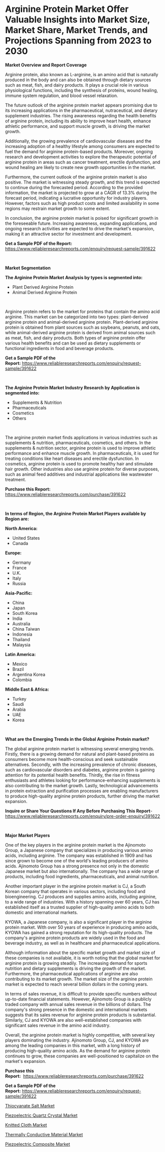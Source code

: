 <p><h1>Arginine Protein Market Offer Valuable Insights into Market Size, Market Share, Market Trends, and Projections Spanning from 2023 to 2030</h1></p><p><strong>Market Overview and Report Coverage</strong></p>
<p><p>Arginine protein, also known as L-arginine, is an amino acid that is naturally produced in the body and can also be obtained through dietary sources such as meat, fish, and dairy products. It plays a crucial role in various physiological functions, including the synthesis of proteins, wound healing, immune system regulation, and blood vessel relaxation.</p><p>The future outlook of the arginine protein market appears promising due to its increasing applications in the pharmaceutical, nutraceutical, and dietary supplement industries. The rising awareness regarding the health benefits of arginine protein, including its ability to improve heart health, enhance athletic performance, and support muscle growth, is driving the market growth.</p><p>Additionally, the growing prevalence of cardiovascular diseases and the increasing adoption of a healthy lifestyle among consumers are expected to fuel the demand for arginine protein-based products. Moreover, ongoing research and development activities to explore the therapeutic potential of arginine protein in areas such as cancer treatment, erectile dysfunction, and wound healing are likely to create new growth opportunities in the market.</p><p>Furthermore, the current outlook of the arginine protein market is also positive. The market is witnessing steady growth, and this trend is expected to continue during the forecasted period. According to the provided information, the market is projected to grow at a CAGR of 13.3% during the forecast period, indicating a lucrative opportunity for industry players. However, factors such as high product costs and limited availability in some regions may restrain market growth to some extent.</p><p>In conclusion, the arginine protein market is poised for significant growth in the foreseeable future. Increasing awareness, expanding applications, and ongoing research activities are expected to drive the market's expansion, making it an attractive sector for investment and development.</p></p>
<p><strong>Get a Sample PDF of the Report:</strong> <a href="https://www.reliableresearchreports.com/enquiry/request-sample/391622">https://www.reliableresearchreports.com/enquiry/request-sample/391622</a></p>
<p>&nbsp;</p>
<p><strong>Market Segmentation</strong></p>
<p><strong>The Arginine Protein Market Analysis by types is segmented into:</strong></p>
<p><ul><li>Plant Derived Arginine Protein</li><li>Animal Derived Arginine Protein</li></ul></p>
<p>&nbsp;</p>
<p><p>Arginine protein refers to the market for proteins that contain the amino acid arginine. This market can be categorized into two types: plant-derived arginine protein and animal-derived arginine protein. Plant-derived arginine protein is obtained from plant sources such as soybeans, peanuts, and oats, while animal-derived arginine protein is derived from animal sources such as meat, fish, and dairy products. Both types of arginine protein offer various health benefits and can be used as dietary supplements or functional ingredients in food and beverage products.</p></p>
<p><strong>Get a Sample PDF of the Report:</strong>&nbsp;<a href="https://www.reliableresearchreports.com/enquiry/request-sample/391622">https://www.reliableresearchreports.com/enquiry/request-sample/391622</a></p>
<p>&nbsp;</p>
<p><strong>The Arginine Protein Market Industry Research by Application is segmented into:</strong></p>
<p><ul><li>Supplements & Nutrition</li><li>Pharmaceuticals</li><li>Cosmetics</li><li>Others</li></ul></p>
<p>&nbsp;</p>
<p><p>The arginine protein market finds applications in various industries such as supplements & nutrition, pharmaceuticals, cosmetics, and others. In the supplements & nutrition sector, arginine protein is used to improve athletic performance and enhance muscle growth. In pharmaceuticals, it is used for treating conditions like heart diseases and erectile dysfunction. In cosmetics, arginine protein is used to promote healthy hair and stimulate hair growth. Other industries also use arginine protein for diverse purposes, such as animal feed additives and industrial applications like wastewater treatment.</p></p>
<p><strong>Purchase this Report:</strong>&nbsp; <a href="https://www.reliableresearchreports.com/purchase/391622">https://www.reliableresearchreports.com/purchase/391622</a></p>
<p>&nbsp;</p>
<p><strong>In terms of Region, the Arginine Protein Market Players available by Region are:</strong></p>
<p>
    <p> <strong> North America: </strong>
        <ul>
            <li>United States</li>
            <li>Canada</li>
        </ul>
        </p> 
    <p> <strong> Europe: </strong>
        <ul>
            <li>Germany</li>
            <li>France</li>
            <li>U.K.</li>
            <li>Italy</li>
            <li>Russia</li>
        </ul>
        </p> 
    <p> <strong> Asia-Pacific: </strong>
        <ul>
            <li>China</li>
            <li>Japan</li>
            <li>South Korea</li>
            <li>India</li>
            <li>Australia</li>
            <li>China Taiwan</li>
            <li>Indonesia</li>
            <li>Thailand</li>
            <li>Malaysia</li>
        </ul>
        </p> 
    <p> <strong> Latin America: </strong>
        <ul>
            <li>Mexico</li>
            <li>Brazil</li>
            <li>Argentina Korea</li>
            <li>Colombia</li>
        </ul>
        </p> 
    <p> <strong> Middle East & Africa: </strong>
        <ul>
            <li>Turkey</li>
            <li>Saudi</li>
            <li>Arabia</li>
            <li>UAE</li>
            <li>Korea</li>
        </ul>
    </p>
    </p>
<p>&nbsp;</p>
<p><strong>What are the Emerging Trends in the Global Arginine Protein market?</strong></p>
<p><p>The global arginine protein market is witnessing several emerging trends. Firstly, there is a growing demand for natural and plant-based proteins as consumers become more health-conscious and seek sustainable alternatives. Secondly, with the increasing prevalence of chronic diseases, such as cardiovascular disorders and diabetes, arginine protein is gaining attention for its potential health benefits. Thirdly, the rise in fitness enthusiasts and athletes looking for performance-enhancing supplements is also contributing to the market growth. Lastly, technological advancements in protein extraction and purification processes are enabling manufacturers to produce high-quality arginine protein products, further driving the market expansion.</p></p>
<p><strong>Inquire or Share Your Questions If Any Before Purchasing This Report</strong>- <a href="https://www.reliableresearchreports.com/enquiry/pre-order-enquiry/391622">https://www.reliableresearchreports.com/enquiry/pre-order-enquiry/391622</a></p>
<p>&nbsp;</p>
<p><strong>Major Market Players</strong></p>
<p><p>One of the key players in the arginine protein market is the Ajinomoto Group, a Japanese company that specializes in producing various amino acids, including arginine. The company was established in 1909 and has since grown to become one of the world's leading producers of amino acids. Ajinomoto Group has a strong presence not only in the domestic Japanese market but also internationally. The company has a wide range of products, including food ingredients, pharmaceuticals, and animal nutrition. </p><p>Another important player in the arginine protein market is CJ, a South Korean company that operates in various sectors, including food and bioengineering. CJ produces and supplies amino acids, including arginine, to a wide range of industries. With a history spanning over 60 years, CJ has established itself as a trusted supplier of high-quality amino acids to both domestic and international markets.</p><p>KYOWA, a Japanese company, is also a significant player in the arginine protein market. With over 50 years of experience in producing amino acids, KYOWA has gained a strong reputation for its high-quality products. The company's arginine protein products are widely used in the food and beverage industry, as well as in healthcare and pharmaceutical applications.</p><p>Although information about the specific market growth and market size of these companies is not available, it is worth noting that the global market for arginine protein is growing steadily. The increasing demand for sports nutrition and dietary supplements is driving the growth of the market. Furthermore, the pharmaceutical applications of arginine are also contributing to its market growth. The market size of the arginine protein market is expected to reach several billion dollars in the coming years.</p><p>In terms of sales revenue, it is difficult to provide specific numbers without up-to-date financial statements. However, Ajinomoto Group is a publicly traded company with annual sales revenue in the billions of dollars. The company's strong presence in the domestic and international markets suggests that its sales revenue for arginine protein products is substantial. Similarly, CJ and KYOWA are also well-established companies with significant sales revenue in the amino acid industry.</p><p>Overall, the arginine protein market is highly competitive, with several key players dominating the industry. Ajinomoto Group, CJ, and KYOWA are among the leading companies in this market, with a long history of producing high-quality amino acids. As the demand for arginine protein continues to grow, these companies are well-positioned to capitalize on the market's expansion.</p></p>
<p><strong>Purchase this Report:</strong>&nbsp;&nbsp;<a href="https://www.reliableresearchreports.com/purchase/391622">https://www.reliableresearchreports.com/purchase/391622</a></p>
<p></p>
<p><strong>Get a Sample PDF of the Report:</strong>&nbsp;<a href="https://www.reliableresearchreports.com/enquiry/request-sample/391622">https://www.reliableresearchreports.com/enquiry/request-sample/391622</a></p>
<p><p><a href="https://medium.com/@cletaturner879789/decoding-thiocyanate-salt-market-metrics-market-share-trends-and-growth-patterns-0678da59e238">Thiocyanate Salt Market</a></p><p><a href="https://medium.com/@drakesporer988/piezoelectric-quartz-crystal-market-size-cagr-trends-2024-2030-92d9232996e3">Piezoelectric Quartz Crystal Market</a></p><p><a href="https://medium.com/@reganklocko456458/knitted-cloth-market-report-reveals-the-latest-trends-and-growth-opportunities-of-this-market-533baa612844">Knitted Cloth Market</a></p><p><a href="https://medium.com/@noelkunzei1/thermally-conductive-material-market-comprehensive-assessment-by-type-application-and-geography-6d4b4993eb7d">Thermally Conductive Material Market</a></p><p><a href="https://medium.com/@evalynkoepp98698/piezoelectric-composite-market-report-reveals-the-latest-trends-and-growth-opportunities-of-this-c91d6c27a58b">Piezoelectric Composite Market</a></p></p>